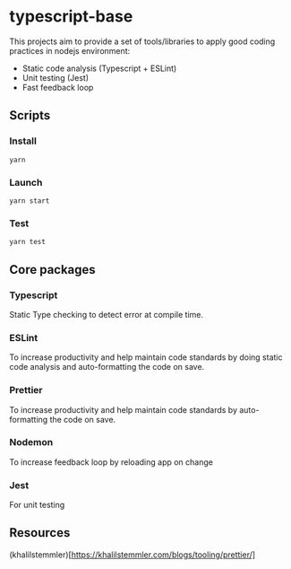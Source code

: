 # typescript-base

This projects aim to provide a set of tools/libraries to apply good coding practices in nodejs environment:
* Static code analysis (Typescript + ESLint)
* Unit testing (Jest)
* Fast feedback loop

## Scripts
### Install
```
yarn
```

### Launch
```
yarn start
```

### Test
```
yarn test
```

## Core packages
### Typescript
Static Type checking to detect error at compile time.
### ESLint
To increase productivity and help maintain code standards by doing static code analysis and auto-formatting the code on save.
### Prettier
To increase productivity and help maintain code standards by auto-formatting the code on save.
### Nodemon
To increase feedback loop by reloading app on change
### Jest
For unit testing


## Resources
(khalilstemmler)[https://khalilstemmler.com/blogs/tooling/prettier/]